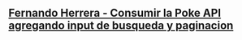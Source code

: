 ## [Fernando Herrera - Consumir la Poke API agregando input de busqueda y paginacion](https://youtu.be/Q9jT1fZTV38?si=0ayJXrr_TzXQptWF)